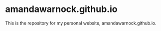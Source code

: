 # amandawarnock.github.io

This is the repository for my personal website, amandawarnock.github.io. 